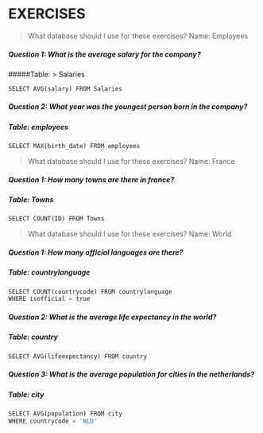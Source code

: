# EXERCISES


  >What database should I use for these exercises?
  Name: Employees
 



##### Question 1: What is the average salary for the company?
#####Table: > Salaries

```python
SELECT AVG(salary) FROM Salaries
```


##### Question 2: What year was the youngest person born in the company?
##### Table: employees

```python
SELECT MAX(birth_date) FROM employees

```


 >What database should I use for these exercises?
  Name: France
 


##### Question 1: How many towns are there in france?
##### Table: Towns
```python
SELECT COUNT(ID) FROM Towns
```




 > What database should I use for these exercises?
  Name: World
 


##### Question 1: How many official languages are there?
##### Table: countrylanguage
```python
SELECT COUNT(countrycode) FROM countrylanguage
WHERE isofficial = true
```

##### Question 2: What is the average life expectancy in the world?
##### Table: country
```python
SELECT AVG(lifeexpectancy) FROM country
```

##### Question 3: What is the average population for cities in the netherlands?
##### Table: city
```python
SELECT AVG(population) FROM city
WHERE countrycode = 'NLD'
```